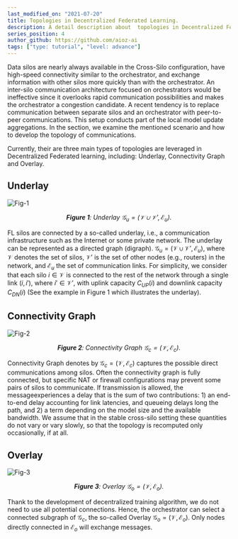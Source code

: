 ```yaml
---
last_modified_on: "2021-07-20"      
title: Topologies in Decentralized Federated Learning.
description: A detail description about  topologies in Decentralized Federated Learning.
series_position: 4
author_github: https://github.com/aioz-ai  
tags: ["type: tutorial", "level: advance"]
---
```


Data silos are nearly always available in the Cross-Silo configuration, have high-speed connectivity similar to the orchestrator, and exchange information with other silos more quickly than with the orchestrator. An inter-silo communication architecture focused on orchestrators would be ineffective since it overlooks rapid communication possibilities and makes the orchestrator a congestion candidate. A recent tendency is to replace communication between separate silos and an orchestrator with peer-to-peer communications. This setup conducts part of the local model update aggregations. In the section, we examine the mentioned scenario and how to develop the topology of communications.

Currently, their are three main types of topologies are leveraged in Decentralized Federated learning, including: Underlay, Connectivity Graph and Overlay.

## Underlay

![Fig-1](https://vision.aioz.io/f/c37e2fbfe9d04eaba63e/?dl=1)
*<center>**Figure 1**:  Underlay $\mathcal{G}_u = (\mathcal{V} \cup \mathcal{V}', \mathcal{E}_u)$.</center>*

FL silos are connected by a so-called underlay, i.e., a communication infrastructure such as the Internet or some private network. The underlay can be represented as a directed graph (digraph). $\mathcal{G}_u = (\mathcal{V} \cup \mathcal{V}', \mathcal{E}_u)$, where $\mathcal{V}$ denotes the set of silos, $\mathcal{V}'$ is the set of other nodes (e.g., routers) in the network, and $\mathcal{E}_u$ the set of communication links. For simplicity, we consider that each silo $i \in \mathcal{V}$ is connected to the rest of the network through a single link $(i,i')$, where $i' \in \mathcal{V}'$, with uplink capacity $C_{UP}(i)$ and downlink capacity $C_{DN}(i)$ (See the example in Figure 1 which illustrates the underlay).

## Connectivity Graph
![Fig-2](https://vision.aioz.io/f/a0b7f671471442fea0e0/?dl=1)
*<center>**Figure 2**:  Connectivity Graph $\mathcal{G}_c = (\mathcal{V}, \mathcal{E}_c)$.</center>*

Connectivity Graph denotes by $\mathcal{G}_c = (\mathcal{V}, \mathcal{E}_c)$ captures the possible direct communications among silos. Often
the connectivity graph is fully connected, but specific NAT or firewall configurations may prevent some pairs of silos to communicate. If transmission is allowed, the messageexperiences a delay that is the sum of two contributions: 1) an end-to-end delay accounting for link latencies, and queueing delays long the path, and 2) a term depending on the model size and the available bandwidth. We assume that in the stable cross-silo setting these quantities do not vary or vary slowly, so that the topology is recomputed only occasionally, if at all.

## Overlay
![Fig-3](https://vision.aioz.io/f/b2da510e8fe146f190dd/?dl=1)
*<center>**Figure 3**:  Overlay $\mathcal{G}_o = (\mathcal{V}, \mathcal{E}_o)$.</center>*

Thank to the development of decentralized training algorithm, we do not need to use all potential connections. Hence, the orchestrator can select a connected subgraph of $\mathcal{G}_c$, the so-called Overlay $\mathcal{G}_o = (\mathcal{V}, \mathcal{E}_o)$. Only nodes directly connected in $\mathcal{E}_o$ will exchange messages.
